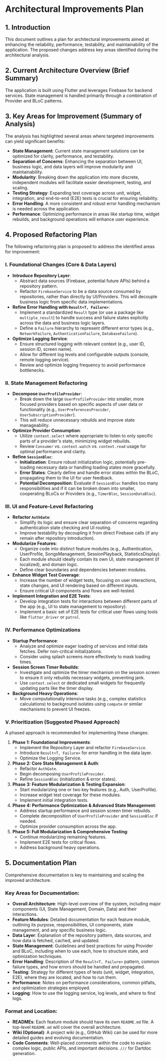 # Architectural Improvements Plan

## 1. Introduction

This document outlines a plan for architectural improvements aimed at enhancing the reliability, performance, testability, and maintainability of the application. The proposed changes address key areas identified during the architectural analysis.

## 2. Current Architecture Overview (Brief Summary)

The application is built using Flutter and leverages Firebase for backend services. State management is handled primarily through a combination of Provider and BLoC patterns.

## 3. Key Areas for Improvement (Summary of Analysis)

The analysis has highlighted several areas where targeted improvements can yield significant benefits:

*   **State Management**: Current state management solutions can be optimized for clarity, performance, and testability.
*   **Separation of Concerns**: Enhancing the separation between UI, business logic, and data layers will improve modularity and maintainability.
*   **Modularity**: Breaking down the application into more discrete, independent modules will facilitate easier development, testing, and scaling.
*   **Testing Strategy**: Expanding test coverage across unit, widget, integration, and end-to-end (E2E) tests is crucial for ensuring reliability.
*   **Error Handling**: A more consistent and robust error handling mechanism is needed across the application.
*   **Performance**: Optimizing performance in areas like startup time, widget rebuilds, and background operations will enhance user experience.

## 4. Proposed Refactoring Plan

The following refactoring plan is proposed to address the identified areas for improvement:

### I. Foundational Changes (Core & Data Layers)

*   **Introduce Repository Layer**:
    *   Abstract data sources (Firebase, potential future APIs) behind a repository pattern.
    *   Refactor `FirebaseService` to be a data source consumed by repositories, rather than directly by UI/Providers. This will decouple business logic from specific data implementations.
*   **Refine Error Handling with `Result<T, Failure>`**:
    *   Implement a standardized `Result` type (or use a package like `multiple_result`) to handle success and failure states explicitly across the data and business logic layers.
    *   Define a `Failure` hierarchy to represent different error types (e.g., `NetworkFailure`, `AuthenticationFailure`, `DatabaseFailure`).
*   **Optimize Logging Service**:
    *   Ensure structured logging with relevant context (e.g., user ID, session ID, screen name).
    *   Allow for different log levels and configurable outputs (console, remote logging service).
    *   Review and optimize logging frequency to avoid performance bottlenecks.

### II. State Management Refactoring

*   **Decompose `UserProfileProvider`**:
    *   Break down the large `UserProfileProvider` into smaller, more focused providers based on specific aspects of user data or functionality (e.g., `UserPreferencesProvider`, `UserSubscriptionProvider`).
    *   This will reduce unnecessary rebuilds and improve state manageability.
*   **Optimize Provider Consumption**:
    *   Utilize `context.select` where appropriate to listen to only specific parts of a provider's state, minimizing widget rebuilds.
    *   Review `Consumer` vs. `context.watch` vs. `context.read` usage for optimal performance and clarity.
*   **Refine `SessionBloc`**:
    *   **Initialization**: Ensure robust initialization logic, potentially pre-loading necessary data or handling loading states more gracefully.
    *   **Error States**: Clearly define and handle error states within the BLoC, propagating them to the UI for user feedback.
    *   **Potential Decomposition**: Evaluate if `SessionBloc` handles too many responsibilities and if it can be broken down into smaller, cooperating BLoCs or Providers (e.g., `TimerBloc`, `SessionDataBloc`).

### III. UI and Feature-Level Refactoring

*   **Refactor `AuthGate`**:
    *   Simplify its logic and ensure clear separation of concerns regarding authentication state checking and UI routing.
    *   Improve testability by decoupling it from direct Firebase calls (if any remain after repository introduction).
*   **Modularize Features**:
    *   Organize code into distinct feature modules (e.g., Authentication, UserProfile, SongsManagement, SessionPlayback, StatisticsDisplay).
    *   Each module should ideally contain its own UI, state management (if localized), and domain logic.
    *   Define clear boundaries and dependencies between modules.
*   **Enhance Widget Test Coverage**:
    *   Increase the number of widget tests, focusing on user interactions, state changes, and UI rendering based on different inputs.
    *   Ensure critical UI components and flows are well-tested.
*   **Implement Integration and E2E Tests**:
    *   Develop integration tests for interactions between different parts of the app (e.g., UI to state management to repository).
    *   Implement a basic set of E2E tests for critical user flows using tools like `flutter_driver` or `patrol`.

### IV. Performance Optimizations

*   **Startup Performance**:
    *   Analyze and optimize eager loading of services and initial data fetches. Defer non-critical initializations.
    *   Consider using splash screens more effectively to mask loading times.
*   **Session Screen Timer Rebuilds**:
    *   Investigate and optimize the timer mechanism on the session screen to ensure it only rebuilds necessary widgets, preventing jank.
    *   Use `context.select` or dedicated small widgets for frequently updating parts like the timer display.
*   **Background Heavy Operations**:
    *   Move computationally intensive tasks (e.g., complex statistics calculations) to background isolates using `compute` or similar mechanisms to prevent UI freezes.

### V. Prioritization (Suggested Phased Approach)

A phased approach is recommended for implementing these changes:

1.  **Phase 1: Foundational Improvements**:
    *   Implement the Repository Layer and refactor `FirebaseService`.
    *   Introduce `Result<T, Failure>` for error handling in the data layer.
    *   Optimize the Logging Service.
2.  **Phase 2: Core State Management & Auth**:
    *   Refactor `AuthGate`.
    *   Begin decomposing `UserProfileProvider`.
    *   Refine `SessionBloc` (initialization & error states).
3.  **Phase 3: Feature Modularization & Testing Expansion**:
    *   Start modularizing one or two key features (e.g., Auth, UserProfile).
    *   Increase widget test coverage for these modules.
    *   Implement initial integration tests.
4.  **Phase 4: Performance Optimization & Advanced State Management**:
    *   Address startup performance and session screen timer rebuilds.
    *   Complete decomposition of `UserProfileProvider` and `SessionBloc` if needed.
    *   Optimize provider consumption across the app.
5.  **Phase 5: Full Modularization & Comprehensive Testing**:
    *   Continue modularizing remaining features.
    *   Implement E2E tests for critical flows.
    *   Address background heavy operations.

## 5. Documentation Plan

Comprehensive documentation is key to maintaining and scaling the improved architecture.

### Key Areas for Documentation:

*   **Overall Architecture**: High-level overview of the system, including major components (UI, State Management, Domain, Data) and their interactions.
*   **Feature Modules**: Detailed documentation for each feature module, outlining its purpose, responsibilities, UI components, state management, and any specific business logic.
*   **Data Layer**: Explanation of the repository pattern, data sources, and how data is fetched, cached, and updated.
*   **State Management**: Guidelines and best practices for using Provider and BLoC, including when to use each, how to structure state, and optimization techniques.
*   **Error Handling**: Description of the `Result<T, Failure>` pattern, common failure types, and how errors should be handled and propagated.
*   **Testing**: Strategy for different types of tests (unit, widget, integration, E2E), where they are located, and how to run them.
*   **Performance**: Notes on performance considerations, common pitfalls, and optimization strategies employed.
*   **Logging**: How to use the logging service, log levels, and where to find logs.

### Format and Location:

*   **READMEs**: Each feature module should have its own `README.md` file. A top-level `README.md` will cover the overall architecture.
*   **Wiki (Optional)**: A project wiki (e.g., GitHub Wiki) can be used for more detailed guides and evolving documentation.
*   **Code Comments**: Well-placed comments within the code to explain complex logic, public APIs, and important decisions. `///` for Dartdoc generation.
